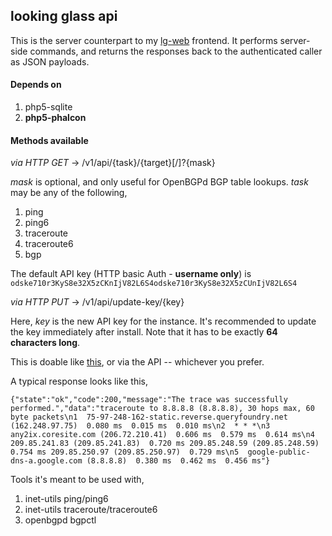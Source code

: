 ## looking glass api

This is the server counterpart to my [lg-web](http://github.com/Wintereise/lg-web) frontend. It performs server-side commands, and returns the responses back to the authenticated caller as JSON payloads.

#### Depends on

1. php5-sqlite
2. **php5-phalcon**

#### Methods available

*via HTTP GET* -> /v1/api/{task}/{target}[/]?{mask}

*mask* is optional, and only useful for OpenBGPd BGP table lookups. *task* may be any of the following,

1. ping
2. ping6
3. traceroute
4. traceroute6
5. bgp

The default API key (HTTP basic Auth - **username only**) is `odske710r3KyS8e32X5zCKnIjV82L6S4odske710r3KyS8e32X5zCUnIjV82L6S4`

*via HTTP PUT* -> /v1/api/update-key/{key}

Here, *key* is the new API key for the instance. It's recommended to update the key immediately after install. Note that it has to be exactly **64 characters long**.

This is doable like [this](https://gist.github.com/Wintereise/cdc9e2d7e12f7809ad19), or via the API -- whichever you prefer.

A typical response looks like this,

`{"state":"ok","code":200,"message":"The trace was successfully performed.","data":"traceroute to 8.8.8.8 (8.8.8.8), 30 hops max, 60 byte packets\n1  75-97-248-162-static.reverse.queryfoundry.net (162.248.97.75)  0.080 ms  0.015 ms  0.010 ms\n2  * * *\n3  any2ix.coresite.com (206.72.210.41)  0.606 ms  0.579 ms  0.614 ms\n4  209.85.241.83 (209.85.241.83)  0.720 ms 209.85.248.59 (209.85.248.59)  0.754 ms 209.85.250.97 (209.85.250.97)  0.729 ms\n5  google-public-dns-a.google.com (8.8.8.8)  0.380 ms  0.462 ms  0.456 ms"}`

Tools it's meant to be used with,

1. inet-utils ping/ping6
2. inet-utils traceroute/traceroute6
3. openbgpd bgpctl